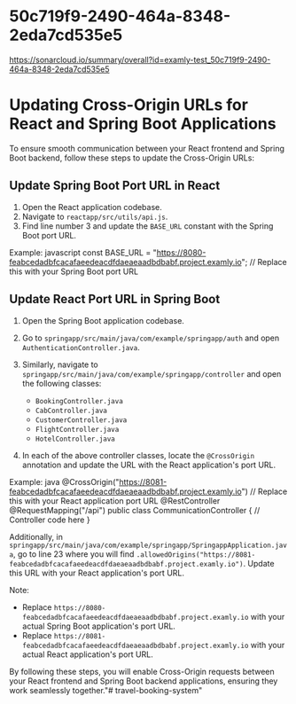 # 50c719f9-2490-464a-8348-2eda7cd535e5
https://sonarcloud.io/summary/overall?id=examly-test_50c719f9-2490-464a-8348-2eda7cd535e5

# Updating Cross-Origin URLs for React and Spring Boot Applications

To ensure smooth communication between your React frontend and Spring Boot backend, follow these steps to update the Cross-Origin URLs:

## Update Spring Boot Port URL in React

1. Open the React application codebase.
2. Navigate to `reactapp/src/utils/api.js`.
3. Find line number 3 and update the `BASE_URL` constant with the Spring Boot port URL.

Example:
javascript
const BASE_URL = "https://8080-feabcedadbfcacafaeedeacdfdaeaeaadbdbabf.project.examly.io"; // Replace this with your Spring Boot port URL


## Update React Port URL in Spring Boot

1. Open the Spring Boot application codebase.
2. Go to `springapp/src/main/java/com/example/springapp/auth` and open `AuthenticationController.java`.
3. Similarly, navigate to `springapp/src/main/java/com/example/springapp/controller` and open the following classes:
   - `BookingController.java`
   - `CabController.java`
   - `CustomerController.java`
   - `FlightController.java`
   - `HotelController.java`

4. In each of the above controller classes, locate the `@CrossOrigin` annotation and update the URL with the React application's port URL.

Example:
java
@CrossOrigin("https://8081-feabcedadbfcacafaeedeacdfdaeaeaadbdbabf.project.examly.io") // Replace this with your React application port URL
@RestController
@RequestMapping("/api")
public class CommunicationController {
   // Controller code here
}


Additionally, in `springapp/src/main/java/com/example/springapp/SpringappApplication.java`, go to line 23 where you will find `.allowedOrigins("https://8081-feabcedadbfcacafaeedeacdfdaeaeaadbdbabf.project.examly.io")`. Update this URL with your React application's port URL.

Note:
- Replace `https://8080-feabcedadbfcacafaeedeacdfdaeaeaadbdbabf.project.examly.io` with your actual Spring Boot application's port URL.
- Replace `https://8081-feabcedadbfcacafaeedeacdfdaeaeaadbdbabf.project.examly.io` with your actual React application's port URL.

By following these steps, you will enable Cross-Origin requests between your React frontend and Spring Boot backend applications, ensuring they work seamlessly together."# travel-booking-system" 
